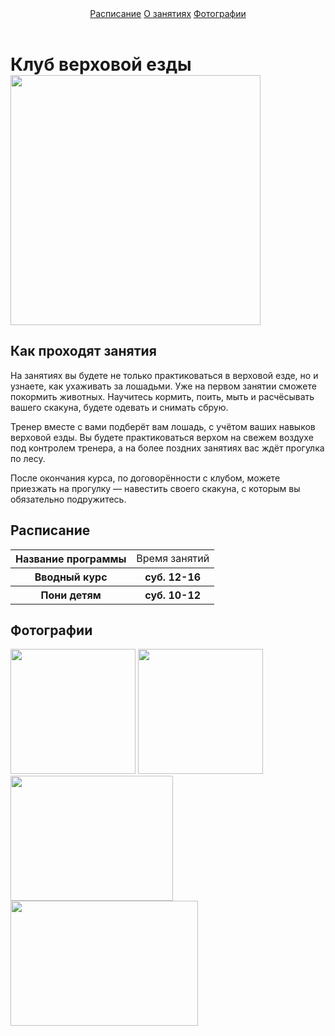 <html>
    <body>
        <header>
            <a href="#shedule">Расписание</a> <a href="#lessons">О занятиях</a> <a href="#photos">Фотографии</a>
        </header>
        <main>
            <h1>Клуб верховой езды<br/><img src="https://mars.algoritmika.org/uploads/2020/11/horse-4692916_1920_0_1605250570.jpg" width="400px"/></h1>
            <h2 id="lessons">Как проходят занятия</h2>
            <p>На занятиях вы будете не только практиковаться в верховой езде, но и узнаете, как ухаживать за лошадьми. Уже на первом занятии сможете покормить животных. Научитесь кормить, поить, мыть и расчёсывать вашего скакуна, будете одевать и снимать сбрую.</p>
            <p>Тренер вместе с вами подберёт вам лошадь, с учётом ваших навыков верховой езды. Вы будете практиковаться верхом на свежем воздухе под контролем тренера, а на более поздних занятиях вас ждёт прогулка по лесу.</p>
            <p>После окончания курса, по договорённости с клубом, можете приезжать на прогулку — навестить своего скакуна, с которым вы обязательно подружитесь.</p>
            <h2 id="shedule">Расписание</h2>
            <table>
                <tr>
                    <th>Название программы</th>
                    <td>Время занятий</td>
                </tr>
                <tr>
                    <th>Вводный курс</th>
                    <th>суб. 12-16</th>
                </tr>
                <tr>
                    <th>Пони детям</th>
                    <th>суб. 10-12</th>
                </tr>
            </table>
            <h2 id="photos">Фотографии</h2>
            <img src="https://mars.algoritmika.org/uploads/2020/11/horse-3419146_1920_0_1605250570.jpg" height="200px"/> <img src="https://mars.algoritmika.org/uploads/2020/11/horse-4475581_1920_0_1605250570.jpg" height="200px"/><br/>
            <img src="https://mars.algoritmika.org/uploads/2020/11/saddle-792822_1920_0_1605250570.jpg" height="200px" width="260px"/> <img src="https://mars.algoritmika.org/uploads/2020/11/horses-2904536_1920_0_1605250570.jpg" height="200px" width="300px"/>
        </main>
    </body>
</html>
